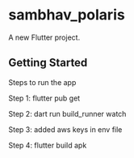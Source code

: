 # sambhav_polaris

A new Flutter project.

## Getting Started

Steps to run the app 

Step 1: flutter pub get 

Step 2: dart run build_runner watch 

Step 3: added aws keys in env file

Step 4: flutter build apk
